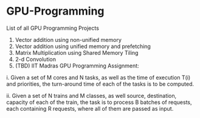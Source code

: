 # GPU-Programming
List of all GPU Programming Projects
1. Vector addition using non-unified memory
2. Vector addition using unified memory and prefetching
3. Matrix Multiplication using Shared Memory Tiling
4. 2-d Convolution
5. (TBD) IIT Madras GPU Programming Assignment:

  i. Given a set of M cores and N tasks, as well as the time of execution T(i) and priorities, the turn-around time of each of the tasks is to be computed.
  
  ii. Given a set of N trains and M classes, as well source, destination, capacity of each of the train, the task is to process B batches of requests, each containing R requests, where       all of them are passed as input.
